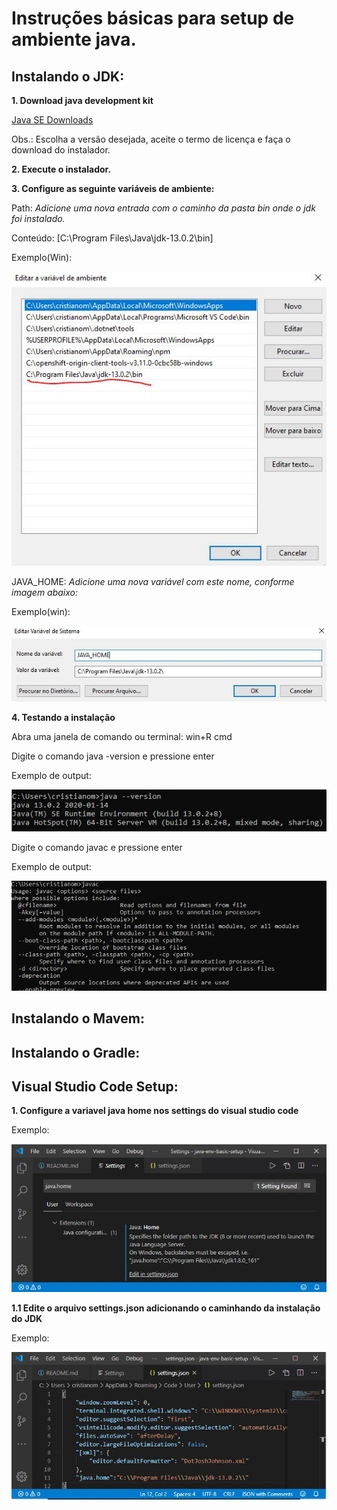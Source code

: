 # Instruções básicas para setup de ambiente java.

## Instalando o JDK:

**1. Download java development kit**

[Java SE Downloads]("https://www.oracle.com/technetwork/java/javase/downloads/index.html")

Obs.: Escolha a versão desejada, aceite o termo de licença e faça o download do instalador.

**2. Execute o instalador.**

**3. Configure as seguinte variáveis de ambiente:**

Path: *Adicione uma nova entrada com o caminho da pasta bin onde o jdk foi instalado.*

Conteúdo: [C:\Program Files\Java\jdk-13.0.2\bin]

Exemplo(Win):

![path](/assets/images/path.JPG)

JAVA_HOME: *Adicione uma nova variável com este nome, conforme imagem abaixo:*

Exemplo(win):

![java_home](/assets/images/java_home.JPG)

**4. Testando a instalação**

Abra uma janela de comando ou terminal:
win+R cmd

Digite o comando java -version e pressione enter

Exemplo de output:

![java version](/assets/images/java_version.JPG)

Digite o comando javac e pressione enter

Exemplo de output:

![java c](/assets/images/java_c.JPG)

## Instalando o Mavem:

## Instalando o Gradle:

## Visual Studio Code Setup:

**1. Configure a variavel java home nos settings do visual studio code**

Exemplo:

![java home](/assets/images/Settings_vs_code.JPG)

**1.1 Edite o arquivo settings.json adicionando o caminhando da instalação do JDK**

Exemplo:

![java home](/assets/images/setting_json_edit.JPG)